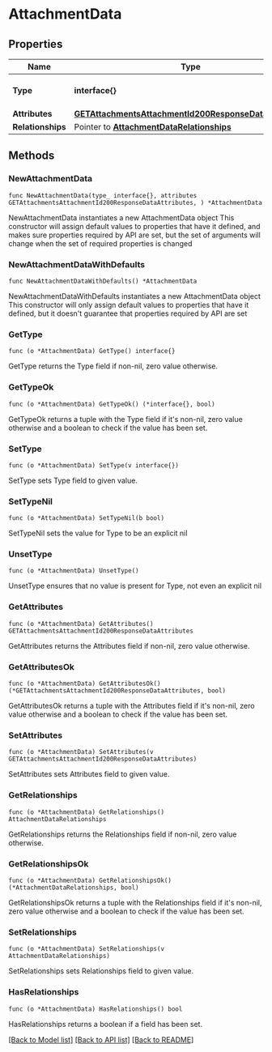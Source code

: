 # AttachmentData

## Properties

Name | Type | Description | Notes
------------ | ------------- | ------------- | -------------
**Type** | **interface{}** | The resource&#39;s type | 
**Attributes** | [**GETAttachmentsAttachmentId200ResponseDataAttributes**](GETAttachmentsAttachmentId200ResponseDataAttributes.md) |  | 
**Relationships** | Pointer to [**AttachmentDataRelationships**](AttachmentDataRelationships.md) |  | [optional] 

## Methods

### NewAttachmentData

`func NewAttachmentData(type_ interface{}, attributes GETAttachmentsAttachmentId200ResponseDataAttributes, ) *AttachmentData`

NewAttachmentData instantiates a new AttachmentData object
This constructor will assign default values to properties that have it defined,
and makes sure properties required by API are set, but the set of arguments
will change when the set of required properties is changed

### NewAttachmentDataWithDefaults

`func NewAttachmentDataWithDefaults() *AttachmentData`

NewAttachmentDataWithDefaults instantiates a new AttachmentData object
This constructor will only assign default values to properties that have it defined,
but it doesn't guarantee that properties required by API are set

### GetType

`func (o *AttachmentData) GetType() interface{}`

GetType returns the Type field if non-nil, zero value otherwise.

### GetTypeOk

`func (o *AttachmentData) GetTypeOk() (*interface{}, bool)`

GetTypeOk returns a tuple with the Type field if it's non-nil, zero value otherwise
and a boolean to check if the value has been set.

### SetType

`func (o *AttachmentData) SetType(v interface{})`

SetType sets Type field to given value.


### SetTypeNil

`func (o *AttachmentData) SetTypeNil(b bool)`

 SetTypeNil sets the value for Type to be an explicit nil

### UnsetType
`func (o *AttachmentData) UnsetType()`

UnsetType ensures that no value is present for Type, not even an explicit nil
### GetAttributes

`func (o *AttachmentData) GetAttributes() GETAttachmentsAttachmentId200ResponseDataAttributes`

GetAttributes returns the Attributes field if non-nil, zero value otherwise.

### GetAttributesOk

`func (o *AttachmentData) GetAttributesOk() (*GETAttachmentsAttachmentId200ResponseDataAttributes, bool)`

GetAttributesOk returns a tuple with the Attributes field if it's non-nil, zero value otherwise
and a boolean to check if the value has been set.

### SetAttributes

`func (o *AttachmentData) SetAttributes(v GETAttachmentsAttachmentId200ResponseDataAttributes)`

SetAttributes sets Attributes field to given value.


### GetRelationships

`func (o *AttachmentData) GetRelationships() AttachmentDataRelationships`

GetRelationships returns the Relationships field if non-nil, zero value otherwise.

### GetRelationshipsOk

`func (o *AttachmentData) GetRelationshipsOk() (*AttachmentDataRelationships, bool)`

GetRelationshipsOk returns a tuple with the Relationships field if it's non-nil, zero value otherwise
and a boolean to check if the value has been set.

### SetRelationships

`func (o *AttachmentData) SetRelationships(v AttachmentDataRelationships)`

SetRelationships sets Relationships field to given value.

### HasRelationships

`func (o *AttachmentData) HasRelationships() bool`

HasRelationships returns a boolean if a field has been set.


[[Back to Model list]](../README.md#documentation-for-models) [[Back to API list]](../README.md#documentation-for-api-endpoints) [[Back to README]](../README.md)


